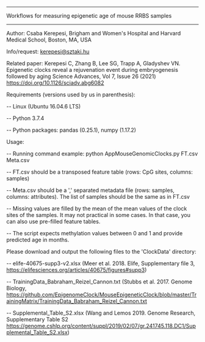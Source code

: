 ************************************************************
Workflows for measuring epigenetic age of mouse RRBS samples
************************************************************


Author: Csaba Kerepesi, Brigham and Women's Hospital and Harvard Medical School, Boston, MA, USA

Info/request: kerepesi@sztaki.hu

Related paper: Kerepesi C, Zhang B, Lee SG, Trapp A, Gladyshev VN. Epigenetic clocks reveal a rejuvenation event during embryogenesis followed by aging Science Advances, Vol 7, Issue 26 (2021) https://doi.org/10.1126/sciadv.abg6082


Requirements (versions used by us in parenthesis): 

   -- Linux (Ubuntu 16.04.6 LTS) 
   
   -- Python 3.7.4 
   
   -- Python packages: pandas (0.25.1), numpy (1.17.2)


Usage:

  -- Running command example: python AppMouseGenomicClocks.py FT.csv Meta.csv
  
  -- FT.csv should be a transposed feature table (rows: CpG sites, columns: samples)
  
  -- Meta.csv should be a ',' separated metadata file (rows: samples, columns: attributes). The list of samples should be the same as in FT.csv
  
  -- Missing values are filled by the mean of the mean values of the clock sites of the samples. It may not practical in some cases. In that case, you can also use pre-filled feature tables.
  
  -- The script expects methylation values between 0 and 1 and provide predicted age in months. 
  

Please download and output the following files to the 'ClockData' directory:

   -- elife-40675-supp3-v2.xlsx (Meer et al. 2018. Elife, Supplementary file 3, https://elifesciences.org/articles/40675/figures#supp3)
    
   -- TrainingData_Babraham_Reizel_Cannon.txt (Stubbs et al. 2017. Genome Biology, https://github.com/EpigenomeClock/MouseEpigeneticClock/blob/master/TrainingMatrix/TrainingData_Babraham_Reizel_Cannon.txt      
    
   -- Supplemental_Table_S2.xlsx (Wang and Lemos 2019. Genome Research, Supplementary Table S2 https://genome.cshlp.org/content/suppl/2019/02/07/gr.241745.118.DC1/Supplemental_Table_S2.xlsx)
